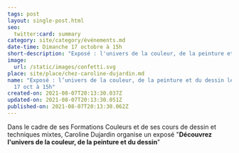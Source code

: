 ```yaml
---
tags: post
layout: single-post.html
seo:
  twitter:card: summary
category: site/category/événements.md
date-time: Dimanche 17 octobre à 15h
short-description: "Exposé : l'univers de la couleur, de la peinture et du dessin"
image:
  url: /static/images/confetti.svg
place: site/place/chez-caroline-dujardin.md
name: "Exposé : l’univers de la couleur, de la peinture et du dessin le dimanche
  17 oct à 15h"
created-on: 2021-08-07T20:13:30.037Z
updated-on: 2021-08-07T20:13:30.051Z
published-on: 2021-08-07T20:13:30.062Z
---
```

<!--StartFragment-->

Dans le cadre de ses Formations Couleurs et de ses cours de dessin et techniques mixtes, Caroline Dujardin organise un exposé "**Découvrez l'univers de la couleur, de la peinture et du dessin**"

 

<!--EndFragment-->
